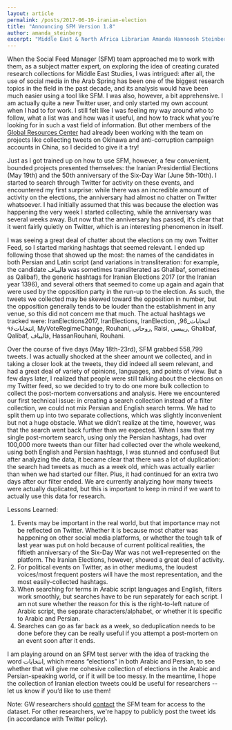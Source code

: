 ```yaml
---
layout: article
permalink: /posts/2017-06-19-iranian-election
title: "Announcing SFM Version 1.8"
author: amanda_steinberg 
excerpt: "Middle East & North Africa Librarian Amanda Hannoosh Steinberg shares her experiences creating curated research collections for Middle East Studies, including the recent Iranian election."
---
```


When the Social Feed Manager (SFM) team approached me to work with them, as a subject matter expert, on exploring the idea of creating curated research collections for Middle East Studies, I was intrigued: after all, the use of social media in the Arab Spring has been one of the biggest research topics in the field in the past decade, and its analysis would have been much easier using a tool like SFM. I was also, however, a bit apprehensive. I am actually quite a new Twitter user, and only started my own account when I had to for work. I still felt like I was feeling my way around who to follow, what a list was and how was it useful, and how to track what you’re looking for in such a vast field of information. But other members of the [Global Resources Center](http://library.gwu.edu/grc) had already been working with the team on projects like collecting tweets on Okinawa and anti-corruption campaign accounts in China, so I decided to give it a try!
 
Just as I got trained up on how to use SFM, however, a few convenient, bounded projects presented themselves: the Iranian Presidential Elections (May 19th) and the 50th anniversary of the Six-Day War (June 5th-10th). I started to search through Twitter for activity on these events, and encountered my first surprise: while there was an incredible amount of activity on the elections, the anniversary had almost no chatter on Twitter whatsoever. I had initially assumed that this was because the election was happening the very week I started collecting, while the anniversary was several weeks away. But now that the anniversary has passed, it’s clear that it went fairly quietly on Twitter, which is an interesting phenomenon in itself.
 
I was seeing a great deal of chatter about the elections on my own Twitter Feed, so I started marking hashtags that seemed relevant. I ended up following those that showed up the most: the names of the candidates in both Persian and Latin script (and variations in transliteration: for example, the candidate قالیباف was sometimes transliterated as Ghalibaf, sometimes as Qalibaf), the generic hashtags for Iranian Elections 2017 (or the Iranian year 1396), and several others that seemed to come up again and again that were used by the opposition party in the run-up to the election. As such, the tweets we collected may be skewed toward the opposition in number, but the opposition generally tends to be louder than the establishment in any venue, so this did not concern me that much. The actual hashtags we tracked were: IranElections2017, IranElections, IranElection, انتخابات_96, انتخابات۹۶, MyVoteRegimeChange, Rouhani, روحانی, Raisi, رييسي, Ghalibaf, Qalibaf, قالیباف, HassanRouhani, Rouhani.
 
Over the course of five days (May 18th-23rd), SFM grabbed 558,799 tweets. I was actually shocked at the sheer amount we collected, and in taking a closer look at the tweets, they did indeed all seem relevant, and had a great deal of variety of opinions, languages, and points of view. But a few days later, I realized that people were still talking about the elections on my Twitter feed, so we decided to try to do one more bulk collection to collect the post-mortem conversations and analysis. Here we encountered our first technical issue: in creating a search collection instead of a filter collection, we could not mix Persian and English search terms. We had to split them up into two separate collections, which was slightly inconvenient but not a huge obstacle. What we didn’t realize at the time, however, was that the search went back further than we expected. When I saw that my single post-mortem search, using only the Persian hashtags, had over 100,000 more tweets than our filter had collected over the whole weekend, using both English and Persian hashtags, I was stunned and confused! But after analyzing the data, it became clear that there was a lot of duplication: the search had tweets as much as a week old, which was actually earlier than when we had started our filter. Plus, it had continued for an extra two days after our filter ended. We are currently analyzing how many tweets were actually duplicated, but this is important to keep in mind if we want to actually use this data for research.
 
Lessons Learned:

1. Events may be important in the real world, but that importance may not be reflected on Twitter. Whether it is because most chatter was happening on other social media platforms, or whether the tough talk of last year was put on hold because of current political realities, the fiftieth anniversary of the Six-Day War was not well-represented on the platform. The Iranian Elections, however, showed a great deal of activity.
2. For political events on Twitter, as in other mediums, the loudest voices/most frequent posters will have the most representation, and the most easily-collected hashtags.
3. When searching for terms in Arabic script languages and English, filters work smoothly, but searches have to be run separately for each script. I am not sure whether the reason for this is the right-to-left nature of Arabic script, the separate characters/alphabet, or whether it is specific to Arabic and Persian.
4. Searches can go as far back as a week, so deduplication needs to be done before they can be really useful if you attempt a post-mortem on an event soon after it ends.

I am playing around on an SFM test server with the idea of tracking the word انتخابات, which means “elections” in both Arabic and Persian, to see whether that will give me cohesive collection of elections in the Arabic and Persian-speaking world, or if it will be too messy. In the meantime, I hope the collection of Iranian election tweets could be useful for researchers -- let us know if you’d like to use them!

Note: GW researchers should [contact](https://gwu-libraries.github.io/sfm-ui/contact) the SFM team for access to the dataset. For other researchers, we're happy to publicly post the tweet ids (in accordance with Twitter policy).